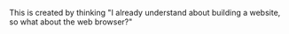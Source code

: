 This is created by thinking "I already understand about building a website, so what about the web  browser?"
